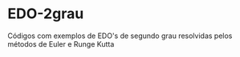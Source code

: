 # EDO-2grau
Códigos com exemplos de EDO's de segundo grau resolvidas pelos métodos de Euler e Runge Kutta
